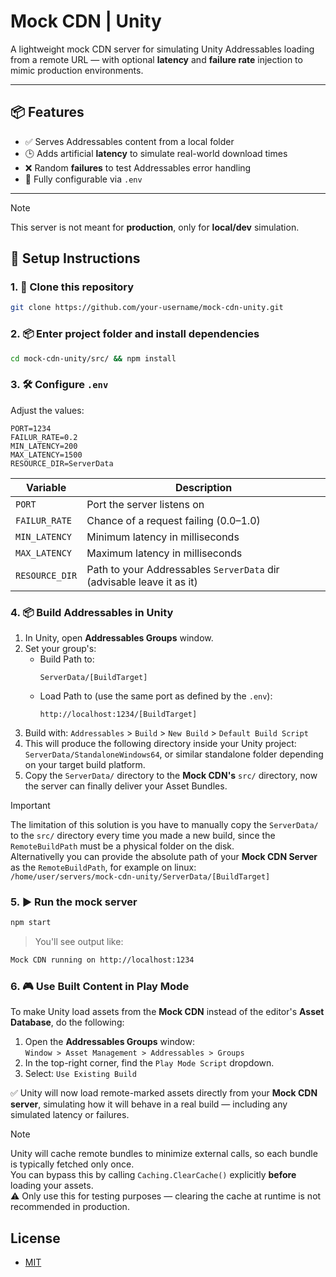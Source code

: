 # Mock CDN | Unity
A lightweight mock CDN server for simulating Unity Addressables loading from a remote URL — with optional **latency** and **failure rate** injection to mimic production environments.

---

## 📦 Features

- ✅ Serves Addressables content from a local folder
- 🕒 Adds artificial **latency** to simulate real-world download times
- ❌ Random **failures** to test Addressables error handling
- 🔧 Fully configurable via `.env`

---

> [!NOTE]
> This server is not meant for <b>production</b>, only for <b>local/dev</b> simulation.

## 🚀 Setup Instructions

### 1. 📁 Clone this repository

```bash
git clone https://github.com/your-username/mock-cdn-unity.git
```
### 2. 📦 Enter project folder and install dependencies
```bash
cd mock-cdn-unity/src/ && npm install
```

### 3. 🛠️ Configure `.env`
Adjust the values:
```env
PORT=1234
FAILUR_RATE=0.2
MIN_LATENCY=200
MAX_LATENCY=1500
RESOURCE_DIR=ServerData
```
| Variable       | Description                                |
| -------------- | ------------------------------------------ |
| `PORT`         | Port the server listens on                 |
| `FAILUR_RATE`  | Chance of a request failing (0.0–1.0)      |
| `MIN_LATENCY`  | Minimum latency in milliseconds            |
| `MAX_LATENCY`  | Maximum latency in milliseconds            |
| `RESOURCE_DIR` | Path to your Addressables `ServerData` dir (advisable leave it as it) |

### 4. 📦 Build Addressables in Unity
1. In Unity, open <b>Addressables Groups</b> window.
2. Set your group's:
     - Build Path to:
       ```arduino
       ServerData/[BuildTarget]
       ```
     - Load Path to (use the same port as defined by the `.env`):
       ```arduino
       http://localhost:1234/[BuildTarget]
       ```
3. Build with: `Addressables` > `Build` > `New Build` > `Default Build Script`
4. This will produce the following directory inside your Unity project: `ServerData/StandaloneWindows64`, or similar standalone folder depending on your target build platform.
5. Copy the `ServerData/` directory to the <b>Mock CDN's</b> `src/` directory, now the server can finally deliver your Asset Bundles.

>[!IMPORTANT]
> The limitation of this solution is you have to manually copy the `ServerData/` to the `src/` directory every time you made a new build, since the `RemoteBuildPath` must be a physical folder on the disk.<br>
> Alternativelly you can provide the absolute path of your <b>Mock CDN Server</b> as the `RemoteBuildPath`, for example on linux:<br> `/home/user/servers/mock-cdn-unity/ServerData/[BuildTarget]`

### 5. ▶️ Run the mock server
```bash
npm start
```
> You'll see output like:
```bash
Mock CDN running on http://localhost:1234
```

### 6. 🎮 Use Built Content in Play Mode

To make Unity load assets from the **Mock CDN** instead of the editor's **Asset Database**, do the following:

1. Open the **Addressables Groups** window:  
   `Window > Asset Management > Addressables > Groups`
2. In the top-right corner, find the `Play Mode Script` dropdown.
3. Select: `Use Existing Build`
   
✅ Unity will now load remote-marked assets directly from your **Mock CDN server**, simulating how it will behave in a real build — including any simulated latency or failures.
> [!NOTE]
> Unity will cache remote bundles to minimize external calls, so each bundle is typically fetched only once.  
> You can bypass this by calling `Caching.ClearCache()` explicitly **before** loading your assets.  
> ⚠️ Only use this for testing purposes — clearing the cache at runtime is not recommended in production.

## License
- [MIT](https://choosealicense.com/licenses/mit/)
